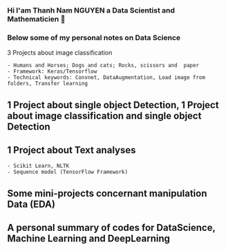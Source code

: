 ### Hi I'am Thanh Nam NGUYEN a Data Scientist and Mathematicien 👋
### Below some of my personal notes on Data Science

3 Projects about image classification

    - Humans and Horses; Dogs and cats; Rocks, scissors and  paper
    - Framework: Keras/Tensorflow
    - Technical keywords: Convnet, DataAugmentation, Load image from folders, Transfer learning
  
## 1 Project about single object Detection, 1 Project about image classification and single object Detection

## 1 Project about Text analyses
    - Scikit Learn, NLTK
    - Sequence model (TensorFlow Framework)

## Some mini-projects concernant manipulation Data (EDA)

## A personal summary of codes for DataScience, Machine Learning and DeepLearning 



<!--
**tnamng/tnamng** is a ✨ _special_ ✨ repository because its `README.md` (this file) appears on your GitHub profile.

Here are some ideas to get you started:

- 🔭 I’m currently working on ...
- 🌱 I’m currently learning ...
- 👯 I’m looking to collaborate on ...
- 🤔 I’m looking for help with ...
- 💬 Ask me about ...
- 📫 How to reach me: ...
- 😄 Pronouns: ...
- ⚡ Fun fact: ...
-->
